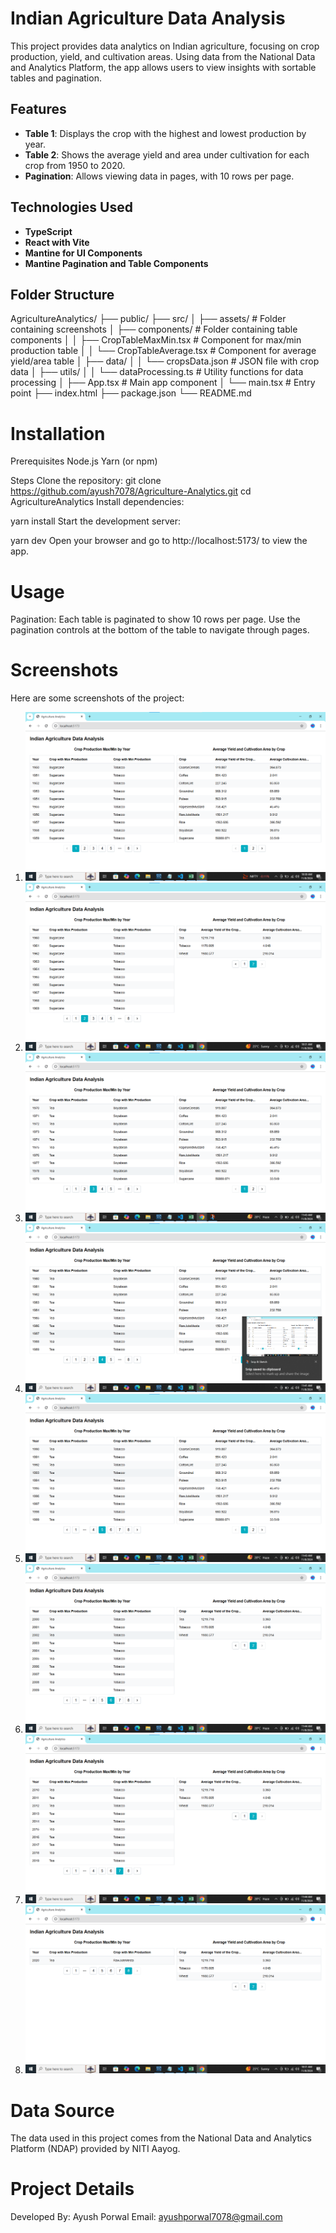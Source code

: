 # Indian Agriculture Data Analysis

This project provides data analytics on Indian agriculture, focusing on crop production, yield, and cultivation areas. Using data from the National Data and Analytics Platform, the app allows users to view insights with sortable tables and pagination.

## Features

- **Table 1**: Displays the crop with the highest and lowest production by year.
- **Table 2**: Shows the average yield and area under cultivation for each crop from 1950 to 2020.
- **Pagination**: Allows viewing data in pages, with 10 rows per page.

## Technologies Used

- **TypeScript**
- **React with Vite**
- **Mantine for UI Components**
- **Mantine Pagination and Table Components**

## Folder Structure

AgricultureAnalytics/
├── public/
├── src/
│   ├── assets/                  # Folder containing screenshots
│   ├── components/              # Folder containing table components
│   │   ├── CropTableMaxMin.tsx  # Component for max/min production table
│   │   └── CropTableAverage.tsx # Component for average yield/area table
│   ├── data/
│   │   └── cropsData.json       # JSON file with crop data
│   ├── utils/
│   │   └── dataProcessing.ts    # Utility functions for data processing
│   ├── App.tsx                  # Main app component
│   └── main.tsx                 # Entry point
├── index.html
├── package.json
└── README.md

# Installation
Prerequisites
Node.js
Yarn (or npm)


Steps
Clone the repository:
git clone https://github.com/ayush7078/Agriculture-Analytics.git
cd AgricultureAnalytics
Install dependencies:

yarn install
Start the development server:

yarn dev
Open your browser and go to http://localhost:5173/ to view the app.

# Usage
Pagination: Each table is paginated to show 10 rows per page. Use the pagination controls at the bottom of the table to navigate through pages.


# Screenshots

Here are some screenshots of the project:

1. ![ScreenShot1](./src/assets/Screenshot-1.png)
2. ![ScreenShot2](./src/assets/Screenshot-2.png)
3.  ![ScreenShot3](./src/assets/Screenshot-3.png)
4.  ![ScreenShot4](./src/assets/Screenshot-4.png)
5. ![ScreenShot5](./src/assets/Screenshot-5.png)
6. ![ScreenShot6](./src/assets/Screenshot-6.png)
7.  ![ScreenShot7](./src/assets/Screenshot-7.png)
8.  ![ScreenShot8](./src/assets/Screenshot-8.png)

# Data Source
The data used in this project comes from the National Data and Analytics Platform (NDAP) provided by NITI Aayog.

# Project Details
Developed By: Ayush Porwal
Email: ayushporwal7078@gmail.com
